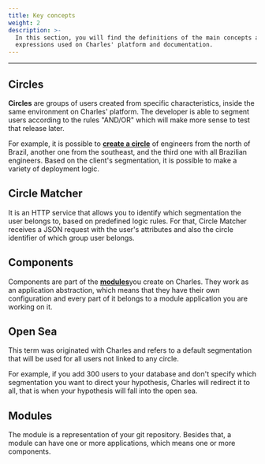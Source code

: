 ```yaml
---
title: Key concepts
weight: 2
description: >-
  In this section, you will find the definitions of the main concepts and
  expressions used on Charles' platform and documentation.
---
```


---

## **Circles**

**Circles** are groups of users created from specific characteristics, inside the same environment on Charles' platform. The developer is able to segment users according to the rules "AND/OR" which will make more sense to test that release later.

For example, it is possible to [**create a circle**](/reference/circles/) of engineers from the north of Brazil, another one from the southeast, and the third one with all Brazilian engineers. Based on the client's segmentation, it is possible to make a variety of deployment logic.

## **Circle Matcher**

It is an HTTP service that allows you to identify which segmentation the user belongs to, based on predefined logic rules. For that, Circle Matcher receives a JSON request with the user's attributes and also the circle identifier of which group user belongs.

## **Components**

Components are part of the [**modules**](/get-started/creating-your-first-module/overview/)you create on Charles. They work as an application abstraction, which means that they have their own configuration and every part of it belongs to a module application you are working on it.

## **Open Sea**

This term was originated with Charles and refers to a default segmentation that will be used for all users not linked to any circle.

For example, if you add 300 users to your database and don't specify which segmentation you want to direct your hypothesis, Charles will redirect it to all, that is when your hypothesis will fall into the open sea.

## **Modules**

The module is a representation of your git repository. Besides that, a module can have one or more applications, which means one or more components.
